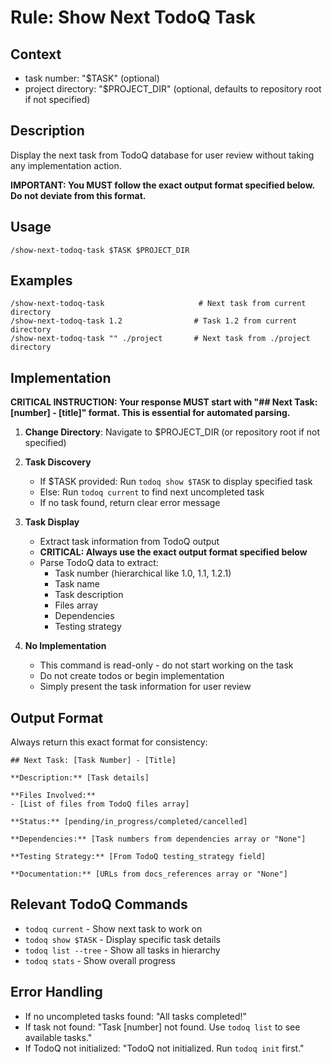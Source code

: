 # Rule: Show Next TodoQ Task

## Context

- task number: "$TASK" (optional)
- project directory: "$PROJECT_DIR" (optional, defaults to repository root if not specified)

## Description

Display the next task from TodoQ database for user review without taking any implementation action.

**IMPORTANT: You MUST follow the exact output format specified below. Do not deviate from this format.**

## Usage
```
/show-next-todoq-task $TASK $PROJECT_DIR
```

## Examples
```
/show-next-todoq-task                     # Next task from current directory
/show-next-todoq-task 1.2                # Task 1.2 from current directory  
/show-next-todoq-task "" ./project       # Next task from ./project directory
```

## Implementation

**CRITICAL INSTRUCTION: Your response MUST start with "## Next Task: [number] - [title]" format. This is essential for automated parsing.**

1. **Change Directory**: Navigate to $PROJECT_DIR (or repository root if not specified)

2. **Task Discovery**
   - If $TASK provided: Run `todoq show $TASK` to display specified task
   - Else: Run `todoq current` to find next uncompleted task
   - If no task found, return clear error message

3. **Task Display**
   - Extract task information from TodoQ output
   - **CRITICAL: Always use the exact output format specified below**
   - Parse TodoQ data to extract:
     - Task number (hierarchical like 1.0, 1.1, 1.2.1)
     - Task name
     - Task description
     - Files array
     - Dependencies
     - Testing strategy

4. **No Implementation**
   - This command is read-only - do not start working on the task
   - Do not create todos or begin implementation
   - Simply present the task information for user review

## Output Format

Always return this exact format for consistency:

```
## Next Task: [Task Number] - [Title]

**Description:** [Task details]

**Files Involved:**
- [List of files from TodoQ files array]

**Status:** [pending/in_progress/completed/cancelled]

**Dependencies:** [Task numbers from dependencies array or "None"]

**Testing Strategy:** [From TodoQ testing_strategy field]

**Documentation:** [URLs from docs_references array or "None"]
```

## Relevant TodoQ Commands

- `todoq current` - Show next task to work on
- `todoq show $TASK` - Display specific task details
- `todoq list --tree` - Show all tasks in hierarchy
- `todoq stats` - Show overall progress

## Error Handling

- If no uncompleted tasks found: "All tasks completed!"
- If task not found: "Task [number] not found. Use `todoq list` to see available tasks."
- If TodoQ not initialized: "TodoQ not initialized. Run `todoq init` first."
